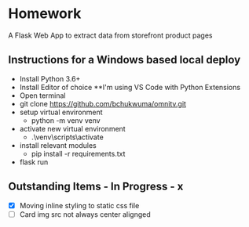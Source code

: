 # Homework
A Flask Web App to extract data from storefront product pages

## Instructions for a Windows based local deploy

- Install Python 3.6+
- Install Editor of choice **I'm using VS Code with Python Extensions
- Open terminal
- git clone https://github.com/bchukwuma/omnitv.git
- setup virtual environment
  - python -m venv venv
- activate new virtual environment
  - .\venv\scripts\activate
- install relevant modules
  - pip install -r requirements.txt
- flask run


## Outstanding Items - In Progress - x
- [x] Moving inline styling to static css file
- [ ] Card img src not always center alignged
